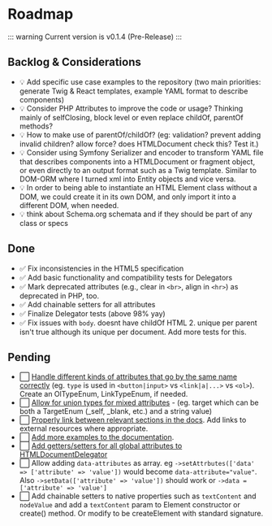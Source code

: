 # Roadmap

::: warning
Current version is v0.1.4 (Pre-Release)
:::

## Backlog & Considerations <Badge type="info" text="Ideas" />
- :bulb: Add specific use case examples to the repository (two main priorities: generate Twig & React templates, example YAML format to describe components)
- :bulb: Consider PHP Attributes to improve the code or usage? Thinking mainly of selfClosing, block level or even replace childOf, parentOf methods?
- :bulb: How to make use of parentOf/childOf? (eg: validation? prevent adding invalid children? allow force? does HTMLDocument check this? Test it.)
- :bulb: Consider using Symfony Serializer and encoder to transform YAML file that describes components into a HTMLDocument or fragment object, or even directly to an output format such as a Twig template. Similar to DOM-ORM where I turned xml into Entity objects and vice versa.
 - :bulb: In order to being able to instantiate an HTML Element class without a DOM, we could create it in its own DOM, and only import it into a different DOM, when needed.
 - :bulb: think about Schema.org schemata and if they should be part of any class or specs

## Done <Badge type="warning" text="Pre-Release" /> <Badge type="tip" text="0.1.4" />
- :white_check_mark: Fix inconsistencies in the HTML5 specification
- :white_check_mark: Add basic functionality and compatibility tests for Delegators
- :white_check_mark: Mark deprecated attributes (e.g., clear in `<br>`, align in `<hr>`) as deprecated in PHP, too.
- :white_check_mark: Add chainable setters for all attributes
- :white_check_mark: Finalize Delegator tests (above 98% yay)
- :white_check_mark: Fix issues with `body`. doesnt have childOf HTML 2. unique per parent isn't true although its unique per document. Add more tests for this.

## Pending <Badge type="tip" text="1.0.0" />
- :white_large_square: [Handle different kinds of attributes that go by the same name correctly](https://github.com/vardumper/extended-htmldocument/issues/6) (eg. `type` is used in `<button|input>` vs `<link|a|...>` vs `<ol>`). Create an OlTypeEnum, LinkTypeEnum, if needed.
- :white_large_square: [Allow for union types for mixed attributes](https://github.com/vardumper/extended-htmldocument/issues/5) - (eg. target which can be both a TargetEnum (_self, _blank, etc.) and a string value)
- :white_large_square: [Properly link between relevant sections in the docs](https://github.com/vardumper/extended-htmldocument/issues/4). Add links to external resources where appropriate.
- :white_large_square: [Add more examples to the documentation](https://github.com/vardumper/extended-htmldocument/issues/3).
- :white_large_square: [Add getters/setters for all global attributes to HTMLDocumentDelegator](https://github.com/vardumper/extended-htmldocument/issues/2)
- :white_large_square: Allow adding `data-attributes` as array. eg `->setAttrbutes(['data' => ['attribute' => 'value'])` would become `data-attribute="value"`. Also `->setData(['attribute' => 'value'])` should work or `->data = ['attribute' => 'value']`
- :white_large_square: Add chainable setters to native properties such as `textContent` and `nodeValue` and add a `textContent` param to Element constructor or create() method. Or modify to be createElement with standard signature.
